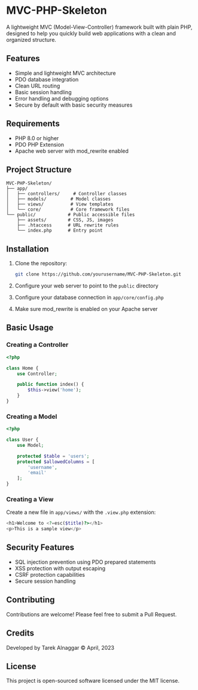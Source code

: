 # MVC-PHP-Skeleton

A lightweight MVC (Model-View-Controller) framework built with plain PHP, designed to help you quickly build web applications with a clean and organized structure.

## Features

- Simple and lightweight MVC architecture
- PDO database integration
- Clean URL routing
- Basic session handling
- Error handling and debugging options
- Secure by default with basic security measures

## Requirements

- PHP 8.0 or higher
- PDO PHP Extension
- Apache web server with mod_rewrite enabled

## Project Structure

```
MVC-PHP-Skeleton/
├── app/
│   ├── controllers/     # Controller classes
│   ├── models/         # Model classes
│   ├── views/          # View templates
│   └── core/           # Core framework files
└── public/            # Public accessible files
    ├── assets/        # CSS, JS, images
    ├── .htaccess      # URL rewrite rules
    └── index.php      # Entry point
```

## Installation

1. Clone the repository:

   ```bash
   git clone https://github.com/yourusername/MVC-PHP-Skeleton.git
   ```

2. Configure your web server to point to the `public` directory

3. Configure your database connection in `app/core/config.php`

4. Make sure mod_rewrite is enabled on your Apache server

## Basic Usage

### Creating a Controller

```php
<?php

class Home {
    use Controller;

    public function index() {
        $this->view('home');
    }
}
```

### Creating a Model

```php
<?php

class User {
    use Model;

    protected $table = 'users';
    protected $allowedColumns = [
        'username',
        'email'
    ];
}
```

### Creating a View

Create a new file in `app/views/` with the `.view.php` extension:

```php
<h1>Welcome to <?=esc($title)?></h1>
<p>This is a sample view</p>
```

## Security Features

- SQL injection prevention using PDO prepared statements
- XSS protection with output escaping
- CSRF protection capabilities
- Secure session handling

## Contributing

Contributions are welcome! Please feel free to submit a Pull Request.

## Credits

Developed by Tarek Alnaggar © April, 2023

## License

This project is open-sourced software licensed under the MIT license.
